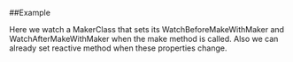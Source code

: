 
<!---
FrozenIsBool True
-->

##Example

Here we watch a MakerClass that sets its WatchBeforeMakeWithMaker and WatchAfterMakeWithMaker when the make method is called.
Also we can already set reactive method when these properties change.